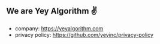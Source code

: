 ## We are Yey Algorithm ✌️

- company: https://yeyalgorithm.com
- privacy policy: https://github.com/yeyinc/privacy-policy
